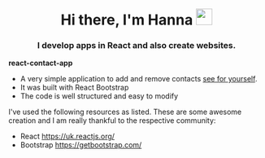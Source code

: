 <h1 align="center">Hi there, I'm Hanna
<img src="https://github.com/blackcater/blackcater/raw/main/images/Hi.gif" height="32"/></h1>
<h3 align="center">I develop apps in React and also create websites.</h3>
<p><b>react-contact-app</b>

- A very simple application to add and remove contacts [see for yourself](https://hanna8888.github.io/beauty-house-landing/).
- It was built with React Bootstrap 
- The code is well structured and easy to modify

I've used the following resources as listed. These are some awesome creation and I am really thankful to the respective community:

- React https://uk.reactjs.org/
- Bootstrap https://getbootstrap.com/

